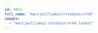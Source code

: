 ```yaml
---
id: 4911
full_name: "marcjwilliams1/rstudiosrvrV4"
images: 
  - "marcjwilliams1-rstudiosrvrV4-latest"
---
```

